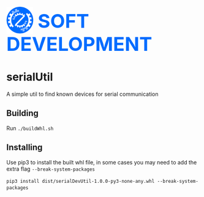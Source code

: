 <h1 style="color: #006cff; font-size: 50px;"><img style="margin-bottom: -15px;" src="doc_files/logoSolid.png" width="70"/> SOFT DEVELOPMENT </h1>

# serialUtil
A simple util to find known devices for serial communication

## Building
Run `./buildWhl.sh`

## Installing
Use pip3 to install the built whl file, in some cases you may need to add the extra flag `--break-system-packages`

`pip3 install dist/serialDevUtil-1.0.0-py3-none-any.whl --break-system-packages`

